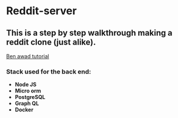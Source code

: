 # Reddit-server
## This is a step by step walkthrough making a reddit clone (just alike).
[Ben awad tutorial](https://www.youtube.com/watch?v=I6ypD7qv3Z8&t=7s)

### Stack used for the back end:
* **Node JS**
* **Micro orm**
* **PostgreSQL**
* **Graph QL**
* **Docker**
